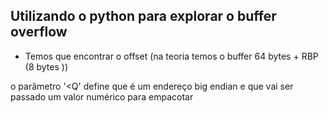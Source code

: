 ## Utilizando o python para explorar o buffer overflow

- Temos que encontrar o offset (na teoria temos o buffer 64 bytes + RBP (8 bytes    ))

o parâmetro '<Q' define que é um endereço big endian e que vai ser passado um valor numérico para empacotar